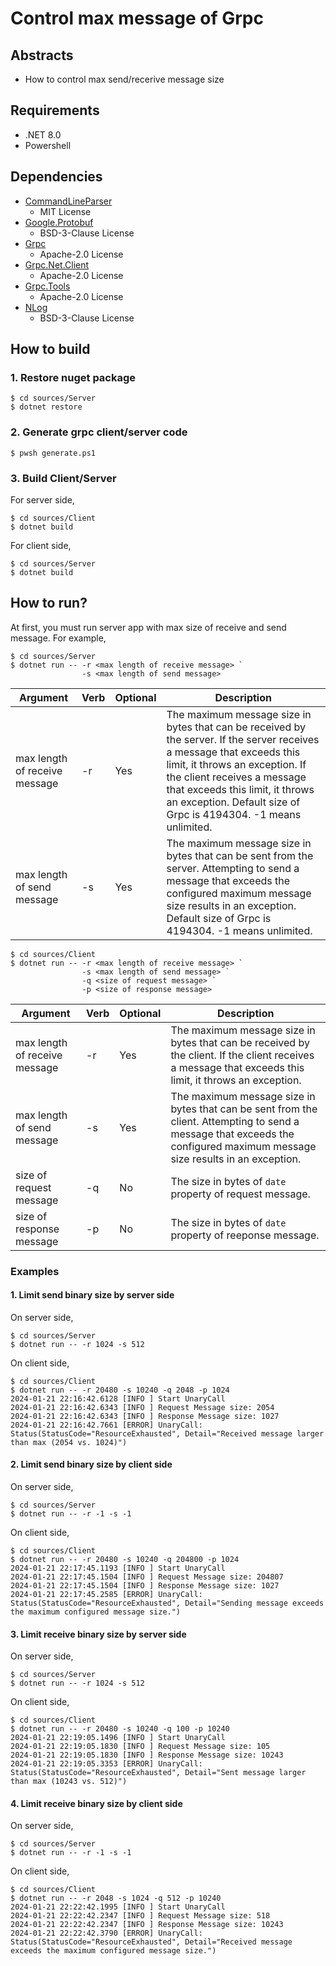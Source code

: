 # Control max message of Grpc

## Abstracts

* How to control max send/recerive message size

## Requirements

* .NET 8.0
* Powershell

## Dependencies

* [CommandLineParser](https://github.com/commandlineparser/commandline)
  * MIT License
* [Google.Protobuf](https://github.com/protocolbuffers/protobuf)
  * BSD-3-Clause License
* [Grpc](https://github.com/grpc/grpc)
  * Apache-2.0 License
* [Grpc.Net.Client](https://github.com/grpc/grpc-dotnet)
  * Apache-2.0 License
* [Grpc.Tools](https://github.com/grpc/grpc)
  * Apache-2.0 License
* [NLog](https://github.com/NLog/NLog)
  * BSD-3-Clause License

## How to build

### 1. Restore nuget package

````shell
$ cd sources/Server
$ dotnet restore
````

### 2. Generate grpc client/server code

````shell
$ pwsh generate.ps1
````

### 3. Build Client/Server

For server side,

````shell
$ cd sources/Client
$ dotnet build
````

For client side,

````shell
$ cd sources/Server
$ dotnet build
````

## How to run?

At first, you must run server app with max size of receive and send message.
For example,

````shell
$ cd sources/Server
$ dotnet run -- -r <max length of receive message> `
                -s <max length of send message>
````

|Argument|Verb|Optional|Description|
|---|---|---|---|
|max length of receive message|-r|Yes|The maximum message size in bytes that can be received by the server. If the server receives a message that exceeds this limit, it throws an exception. If the client receives a message that exceeds this limit, it throws an exception. Default size of Grpc is 4194304. -1 means unlimited.|
|max length of send message|-s|Yes|The maximum message size in bytes that can be sent from the server. Attempting to send a message that exceeds the configured maximum message size results in an exception. Default size of Grpc is 4194304. -1 means unlimited.|

````shell
$ cd sources/Client
$ dotnet run -- -r <max length of receive message> `
                -s <max length of send message> `
                -q <size of request message> `
                -p <size of response message>
````

|Argument|Verb|Optional|Description|
|---|---|---|---|
|max length of receive message|-r|Yes|The maximum message size in bytes that can be received by the client. If the client receives a message that exceeds this limit, it throws an exception.|
|max length of send message|-s|Yes|The maximum message size in bytes that can be sent from the client. Attempting to send a message that exceeds the configured maximum message size results in an exception.|
|size of request message|-q|No|The size in bytes of `date` property of request message.|
|size of response message|-p|No|The size in bytes of `date` property of reeponse message.|

### Examples

#### 1. Limit send binary size by server side

On server side,

````shell
$ cd sources/Server
$ dotnet run -- -r 1024 -s 512
````

On client side,

````shell
$ cd sources/Client
$ dotnet run -- -r 20480 -s 10240 -q 2048 -p 1024
2024-01-21 22:16:42.6128 [INFO ] Start UnaryCall
2024-01-21 22:16:42.6343 [INFO ] Request Message size: 2054
2024-01-21 22:16:42.6343 [INFO ] Response Message size: 1027
2024-01-21 22:16:42.7661 [ERROR] UnaryCall: Status(StatusCode="ResourceExhausted", Detail="Received message larger than max (2054 vs. 1024)")
````

#### 2. Limit send binary size by client side

On server side,

````shell
$ cd sources/Server
$ dotnet run -- -r -1 -s -1
````

On client side,

````shell
$ cd sources/Client
$ dotnet run -- -r 20480 -s 10240 -q 204800 -p 1024
2024-01-21 22:17:45.1193 [INFO ] Start UnaryCall
2024-01-21 22:17:45.1504 [INFO ] Request Message size: 204807
2024-01-21 22:17:45.1504 [INFO ] Response Message size: 1027
2024-01-21 22:17:45.2585 [ERROR] UnaryCall: Status(StatusCode="ResourceExhausted", Detail="Sending message exceeds the maximum configured message size.")
````

#### 3. Limit receive binary size by server side

On server side,

````shell
$ cd sources/Server
$ dotnet run -- -r 1024 -s 512
````

On client side,

````shell
$ cd sources/Client
$ dotnet run -- -r 20480 -s 10240 -q 100 -p 10240
2024-01-21 22:19:05.1496 [INFO ] Start UnaryCall
2024-01-21 22:19:05.1830 [INFO ] Request Message size: 105
2024-01-21 22:19:05.1830 [INFO ] Response Message size: 10243
2024-01-21 22:19:05.3353 [ERROR] UnaryCall: Status(StatusCode="ResourceExhausted", Detail="Sent message larger than max (10243 vs. 512)")
````

#### 4. Limit receive binary size by client side

On server side,

````shell
$ cd sources/Server
$ dotnet run -- -r -1 -s -1
````

On client side,

````shell
$ cd sources/Client
$ dotnet run -- -r 2048 -s 1024 -q 512 -p 10240
2024-01-21 22:22:42.1995 [INFO ] Start UnaryCall
2024-01-21 22:22:42.2347 [INFO ] Request Message size: 518
2024-01-21 22:22:42.2347 [INFO ] Response Message size: 10243
2024-01-21 22:22:42.3790 [ERROR] UnaryCall: Status(StatusCode="ResourceExhausted", Detail="Received message exceeds the maximum configured message size.")
````